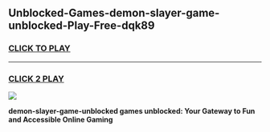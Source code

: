 
## Unblocked-Games-demon-slayer-game-unblocked-Play-Free-dqk89
<h3>
<a href="https://premium76.site?title=demon-slayer-game-unblocked&ref=19M">CLICK TO PLAY</a></h3>
<hr>

<h3>
<a href="https://premium76.site?title=demon-slayer-game-unblocked&ref=19M">CLICK 2 PLAY</a>
  
</h3>

<a href="https://premium76.site?title=demon-slayer-game-unblocked&ref=19M"><img src="https://clearcache.store/games.png"></a>


**demon-slayer-game-unblocked games unblocked: Your Gateway to Fun and Accessible Online Gaming**
